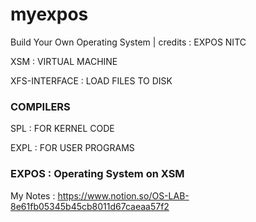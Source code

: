 # myexpos
Build Your Own Operating System  |  credits : EXPOS NITC

XSM : VIRTUAL MACHINE

XFS-INTERFACE : LOAD FILES TO DISK

### COMPILERS

SPL : FOR KERNEL CODE

EXPL : FOR USER PROGRAMS

### EXPOS : Operating System on XSM


My Notes : https://www.notion.so/OS-LAB-8e61fb05345b45cb8011d67caeaa57f2
